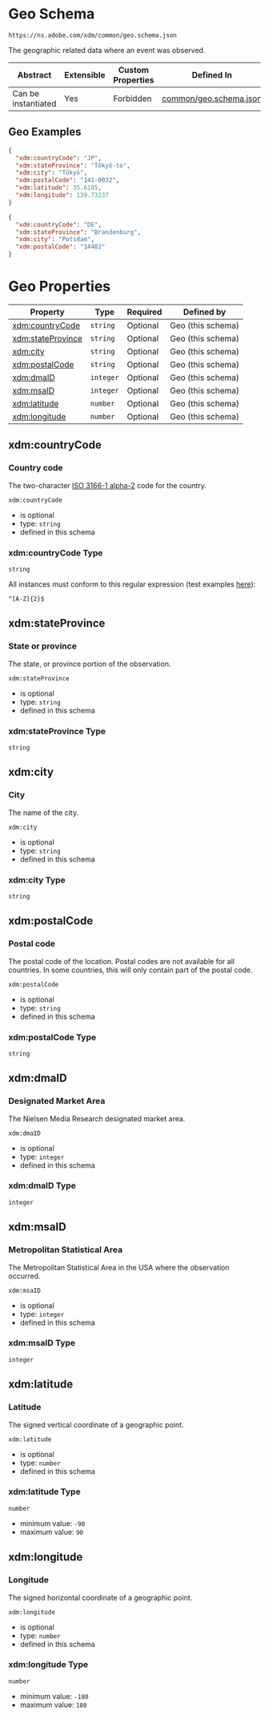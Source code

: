 ---
---

# Geo Schema

```
https://ns.adobe.com/xdm/common/geo.schema.json
```

The geographic related data where an event was observed.

| Abstract | Extensible | Custom Properties | Defined In |
|----------|------------|-------------------|------------|
| Can be instantiated | Yes | Forbidden | [common/geo.schema.json](common/geo.schema.json) |

## Geo Examples

```json
{
  "xdm:countryCode": "JP",
  "xdm:stateProvince": "Tōkyō-to",
  "xdm:city": "Tōkyō",
  "xdm:postalCode": "141-0032",
  "xdm:latitude": 35.6185,
  "xdm:longitude": 139.73237
}
```

```json
{
  "xdm:countryCode": "DE",
  "xdm:stateProvince": "Brandenburg",
  "xdm:city": "Potsdam",
  "xdm:postalCode": "14482"
}
```


# Geo Properties

| Property | Type | Required | Defined by |
|----------|------|----------|------------|
| [xdm:countryCode](#xdm:countryCode) | `string` | Optional | Geo (this schema) |
| [xdm:stateProvince](#xdm:stateProvince) | `string` | Optional | Geo (this schema) |
| [xdm:city](#xdm:city) | `string` | Optional | Geo (this schema) |
| [xdm:postalCode](#xdm:postalCode) | `string` | Optional | Geo (this schema) |
| [xdm:dmaID](#xdm:dmaID) | `integer` | Optional | Geo (this schema) |
| [xdm:msaID](#xdm:msaID) | `integer` | Optional | Geo (this schema) |
| [xdm:latitude](#xdm:latitude) | `number` | Optional | Geo (this schema) |
| [xdm:longitude](#xdm:longitude) | `number` | Optional | Geo (this schema) |

## xdm:countryCode
### Country code

The two-character [ISO 3166-1 alpha-2](https://datahub.io/core/country-list) code for the country.

`xdm:countryCode`
* is optional
* type: `string`
* defined in this schema

### xdm:countryCode Type


`string`


All instances must conform to this regular expression 
(test examples [here](https://regexr.com/?expression=%5E%5BA-Z%5D%7B2%7D%24)):
```regex
^[A-Z]{2}$
```






## xdm:stateProvince
### State or province

The state, or province portion of the observation.

`xdm:stateProvince`
* is optional
* type: `string`
* defined in this schema

### xdm:stateProvince Type


`string`






## xdm:city
### City

The name of the city.

`xdm:city`
* is optional
* type: `string`
* defined in this schema

### xdm:city Type


`string`






## xdm:postalCode
### Postal code

The postal code of the location. Postal codes are not available for all countries. In some countries, this will only contain part of the postal code.

`xdm:postalCode`
* is optional
* type: `string`
* defined in this schema

### xdm:postalCode Type


`string`






## xdm:dmaID
### Designated Market Area

The Nielsen Media Research designated market area.

`xdm:dmaID`
* is optional
* type: `integer`
* defined in this schema

### xdm:dmaID Type


`integer`






## xdm:msaID
### Metropolitan Statistical Area

The Metropolitan Statistical Area in the USA where the observation occurred.

`xdm:msaID`
* is optional
* type: `integer`
* defined in this schema

### xdm:msaID Type


`integer`






## xdm:latitude
### Latitude

The signed vertical coordinate of a geographic point.

`xdm:latitude`
* is optional
* type: `number`
* defined in this schema

### xdm:latitude Type


`number`
* minimum value: `-90`
* maximum value: `90`





## xdm:longitude
### Longitude

The signed horizontal coordinate of a geographic point.

`xdm:longitude`
* is optional
* type: `number`
* defined in this schema

### xdm:longitude Type


`number`
* minimum value: `-180`
* maximum value: `180`




